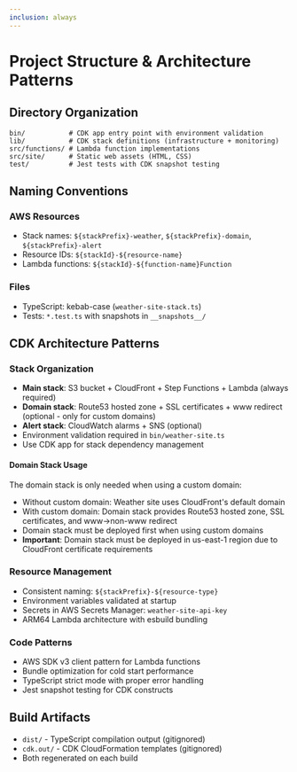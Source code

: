```yaml
---
inclusion: always
---
```


# Project Structure & Architecture Patterns

## Directory Organization

```
bin/           # CDK app entry point with environment validation
lib/           # CDK stack definitions (infrastructure + monitoring)
src/functions/ # Lambda function implementations
src/site/      # Static web assets (HTML, CSS)
test/          # Jest tests with CDK snapshot testing
```

## Naming Conventions

### AWS Resources

- Stack names: `${stackPrefix}-weather`, `${stackPrefix}-domain`, `${stackPrefix}-alert`
- Resource IDs: `${stackId}-${resource-name}`
- Lambda functions: `${stackId}-${function-name}Function`

### Files

- TypeScript: kebab-case (`weather-site-stack.ts`)
- Tests: `*.test.ts` with snapshots in `__snapshots__/`

## CDK Architecture Patterns

### Stack Organization

- **Main stack**: S3 bucket + CloudFront + Step Functions + Lambda (always required)
- **Domain stack**: Route53 hosted zone + SSL certificates + www redirect (optional - only for custom domains)
- **Alert stack**: CloudWatch alarms + SNS (optional)
- Environment validation required in `bin/weather-site.ts`
- Use CDK app for stack dependency management

#### Domain Stack Usage

The domain stack is only needed when using a custom domain:

- Without custom domain: Weather site uses CloudFront's default domain
- With custom domain: Domain stack provides Route53 hosted zone, SSL certificates, and www→non-www redirect
- Domain stack must be deployed first when using custom domains
- **Important**: Domain stack must be deployed in us-east-1 region due to CloudFront certificate requirements

### Resource Management

- Consistent naming: `${stackPrefix}-${resource-type}`
- Environment variables validated at startup
- Secrets in AWS Secrets Manager: `weather-site-api-key`
- ARM64 Lambda architecture with esbuild bundling

### Code Patterns

- AWS SDK v3 client pattern for Lambda functions
- Bundle optimization for cold start performance
- TypeScript strict mode with proper error handling
- Jest snapshot testing for CDK constructs

## Build Artifacts

- `dist/` - TypeScript compilation output (gitignored)
- `cdk.out/` - CDK CloudFormation templates (gitignored)
- Both regenerated on each build
